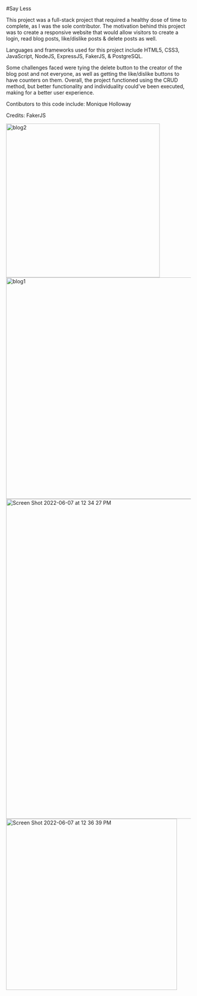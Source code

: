 #Say Less

This project was a full-stack project that required a healthy dose of time to complete, as I was the sole contributor. The motivation behind this project was to create a responsive website that would allow visitors to create a login, read blog posts, like/dislike posts & delete posts as well.

Languages and frameworks used for this project include HTML5, CSS3, JavaScript, NodeJS, ExpressJS, FakerJS, & PostgreSQL.

Some challenges faced were tying the delete button to the creator of the blog post and not everyone, as well as getting the like/dislike buttons to have counters on them.  Overall, the project functioned using the CRUD method, but better functionality and individuality could've been executed, making for a better user experience.

Contibutors to this code include:  Monique Holloway

Credits: FakerJS

<img width="419" alt="blog2" src="https://user-images.githubusercontent.com/95832977/172434754-7234b91a-fbd2-46e2-8ee8-0b84ea385e91.png">
<img width="603" alt="blog1" src="https://user-images.githubusercontent.com/95832977/172434766-8bad8b36-fbed-4308-8821-6185b8262ba4.png">
<img width="871" alt="Screen Shot 2022-06-07 at 12 34 27 PM" src="https://user-images.githubusercontent.com/95832977/172435836-5abd60a8-1300-4cc9-84cf-a883c7deba33.png">
<img width="466" alt="Screen Shot 2022-06-07 at 12 36 39 PM" src="https://user-images.githubusercontent.com/95832977/172435759-b08e26d7-a9f3-4fcf-be2a-b10a6d273fa8.png">
